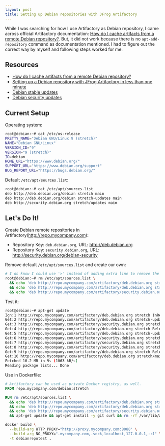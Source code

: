 ```yaml
---
layout: post
title: Setting up Debian repositories with JFrog Artifactory
---
```


While I was searching for how I use Artifactory as Debian repository, I came across official Artifactory documentation: [How do I cache artifacts from a remote Debian repository?](https://jfrog.com/knowledge-base/how-do-i-cache-artifacts-from-a-remote-debian-repository/). But, it did not work because there is no `apt-add-repository` command as documentation mentioned. I had to figure out the correct way by myself and following steps worked for me.

## Resources
* [How do I cache artifacts from a remote Debian repository?](https://jfrog.com/knowledge-base/how-do-i-cache-artifacts-from-a-remote-debian-repository/)
* [Setting up a Debian repository with JFrog Artifactory in less than one minute](https://jfrog.com/screencast/setting-up-a-debian-repository-with-jfrog-artifactory-in-less-than-one-minute/)
* [Debian stable updates](https://wiki.debian.org/StableUpdates/)
* [Debian security updates](https://www.debian.org/security/)

## Current Setup
Operating system:
```bash
root@debian:~# cat /etc/os-release
PRETTY_NAME="Debian GNU/Linux 9 (stretch)"
NAME="Debian GNU/Linux"
VERSION_ID="9"
VERSION="9 (stretch)"
ID=debian
HOME_URL="https://www.debian.org/"
SUPPORT_URL="https://www.debian.org/support"
BUG_REPORT_URL="https://bugs.debian.org/"
```

Default `/etc/apt/sources.list`:
```bash
root@debian:~# cat /etc/apt/sources.list
deb http://deb.debian.org/debian stretch main
deb http://deb.debian.org/debian stretch-updates main
deb http://security.debian.org stretch/updates main
```

## Let's Do It!
Create Debian remote repositories in Artifactory(http://repo.mycompany.com):
* Repository Key: `deb.debian.org`, URL: http://deb.debian.org
* Repository Key: `security.debian.org`, URL: http://security.debian.org/debian-security

Remove default `/etc/apt/sources.list` and create our own:
```bash
# I do know I could use '>' instead of adding extra line to remove the file ;)
root@debian:~# rm /etc/apt/sources.list \
  && echo 'deb http://repo.mycompany.com/artifactory/deb.debian.org stretch main' >> /etc/apt/sources.list \
  && echo 'deb http://repo.mycompany.com/artifactory/deb.debian.org stretch-updates main' >> /etc/apt/sources.list \
  && echo 'deb http://repo.mycompany.com/artifactory/security.debian.org stretch/updates main' >> /etc/apt/sources.list
```

Test it:
```bash
root@debian:~# apt-get update
Ign:1 http://repo.mycompany.com/artifactory/deb.debian.org stretch InRelease
Get:2 http://repo.mycompany.com/artifactory/deb.debian.org stretch-updates InRelease [91.0 kB]
Get:3 http://repo.mycompany.com/artifactory/security.debian.org stretch/updates InRelease [63.0 kB]
Get:4 http://repo.mycompany.com/artifactory/deb.debian.org stretch Release [118 kB]
Get:5 http://repo.mycompany.com/artifactory/deb.debian.org stretch-updates/main amd64 Packages [8384 B]
Get:6 http://repo.mycompany.com/artifactory/security.debian.org stretch/updates/main amd64 Packages [339 kB]
Get:7 http://repo.mycompany.com/artifactory/security.debian.org stretch/updates/non-free amd64 Packages [1208 B]
Get:8 http://repo.mycompany.com/artifactory/security.debian.org stretch/updates/contrib amd64 Packages [1305 B]
Get:9 http://repo.mycompany.com/artifactory/deb.debian.org stretch Release.gpg [2434 B]
Get:10 http://repo.mycompany.com/artifactory/deb.debian.org stretch/main amd64 Packages [9531 kB]
Fetched 10.2 MB in 9s (1063 kB/s)
Reading package lists... Done
```

Use in Dockerfile:
```Dockerfile
# Artifactory can be used as private Docker registry, as well.
FROM repo.mycompany.com/debian:stretch

RUN rm /etc/apt/sources.list \
  && echo 'deb http://repo.mycompany.com/artifactory/deb.debian.org stretch main' >> /etc/apt/sources.list \
  && echo 'deb http://repo.mycompany.com/artifactory/deb.debian.org stretch-updates main' >> /etc/apt/sources.list \
  && echo 'deb http://repo.mycompany.com/artifactory/security.debian.org stretch/updates main' >> /etc/apt/sources.list \
  && apt-get update && apt-get install -y git curl && rm -rf /var/lib/apt/lists/*
```

```bash
docker build \
  --build-arg HTTP_PROXY="http://proxy.mycompany.com:8080" \
  --build-arg NO_PROXY=".mycompany.com,.sock,localhost,127.0.0.1,::1" \
  -t debianrepotest .
```